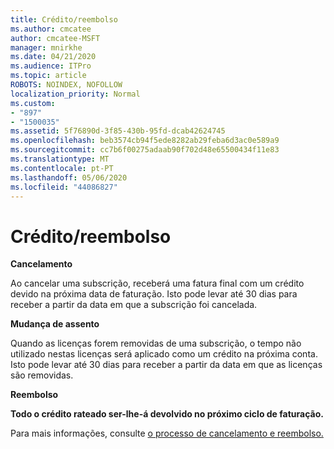 ```yaml
---
title: Crédito/reembolso
ms.author: cmcatee
author: cmcatee-MSFT
manager: mnirkhe
ms.date: 04/21/2020
ms.audience: ITPro
ms.topic: article
ROBOTS: NOINDEX, NOFOLLOW
localization_priority: Normal
ms.custom:
- "897"
- "1500035"
ms.assetid: 5f76890d-3f85-430b-95fd-dcab42624745
ms.openlocfilehash: beb3574cb94f5ede8282ab29feba6d3ac0e589a9
ms.sourcegitcommit: cc7b6f00275adaab90f702d48e65500434f11e83
ms.translationtype: MT
ms.contentlocale: pt-PT
ms.lasthandoff: 05/06/2020
ms.locfileid: "44086827"
---
```

# <a name="creditrefund"></a>Crédito/reembolso

**Cancelamento**
  
Ao cancelar uma subscrição, receberá uma fatura final com um crédito devido na próxima data de faturação. Isto pode levar até 30 dias para receber a partir da data em que a subscrição foi cancelada.
  
**Mudança de assento**
  
Quando as licenças forem removidas de uma subscrição, o tempo não utilizado nestas licenças será aplicado como um crédito na próxima conta. Isto pode levar até 30 dias para receber a partir da data em que as licenças são removidas.

**Reembolso**

**Todo o crédito rateado ser-lhe-á devolvido no próximo ciclo de faturação.**

Para mais informações, consulte [o processo de cancelamento e reembolso.](https://docs.microsoft.com/microsoft-365/commerce/subscriptions/cancel-your-subscription?view=o365-worldwide) 
